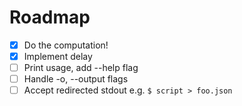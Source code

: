 # Roadmap

- [x] Do the computation!
- [x] Implement delay
- [ ] Print usage, add --help flag
- [ ] Handle -o, --output flags
- [ ] Accept redirected stdout e.g. `$ script > foo.json`
